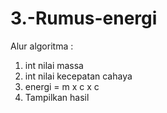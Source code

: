 # 3.-Rumus-energi

Alur algoritma :
1. int nilai massa
2. int nilai kecepatan cahaya
3. energi = m x c x c
4. Tampilkan hasil
